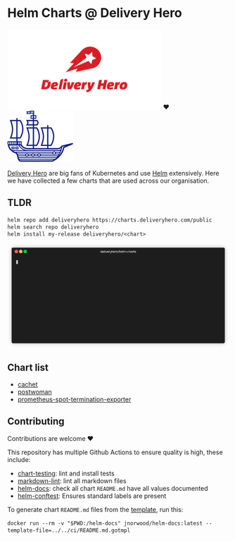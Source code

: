 # Helm Charts @ Delivery Hero

[![Delivery Hero](img/dh-logo-resized.png)](#)  ❤️ &nbsp; &nbsp; &nbsp; &nbsp; &nbsp; &nbsp; &nbsp; &nbsp; [![Helm](img/helm-boat-resized.png)](#)

[Delivery Hero](https://www.deliveryhero.com/) are big fans of Kubernetes and use [Helm](https://helm.sh/) extensively. Here we have collected a few charts that are used across our organisation.

## TLDR

```console
helm repo add deliveryhero https://charts.deliveryhero.com/public
helm search repo deliveryhero
helm install my-release deliveryhero/<chart>
```

[![adding deliveryhero chart repo](img/add-repo.gif)](#)

## Chart list

- [cachet](stable/cachet)
- [postwoman](stable/postwoman)
- [prometheus-spot-termination-exporter](stable/prometheus-spot-termination-exporter)

## Contributing

Contributions are welcome ❤️

This repository has multiple Github Actions to ensure quality is high, these include:

- [chart-testing](https://github.com/helm/chart-testing): lint and install tests
- [markdown-lint](https://github.com/avto-dev/markdown-lint): lint all markdown files
- [helm-docs](https://github.com/norwoodj/helm-docs): check all chart `README.md` have all values documented
- [helm-conftest](https://github.com/instrumenta/helm-conftest): Ensures standard labels are present

To generate chart `README.md` files from the [template](ci/README.md.gotmpl), run this:

```console
docker run --rm -v "$PWD:/helm-docs" jnorwood/helm-docs:latest --template-file=../../ci/README.md.gotmpl
```
